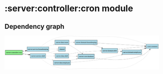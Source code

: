 ﻿# :server:controller:cron module
## Dependency graph
![:server:controller:cron](../../../docs/images/graphs/dep_graph__server_controller_cron.svg)
